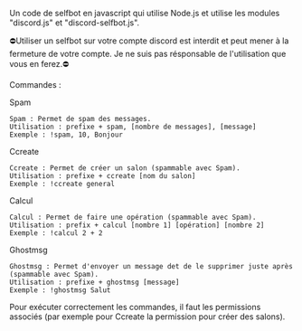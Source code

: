 Un code de selfbot en javascript qui
utilise Node.js et
utilise les modules "discord.js" et "discord-selfbot.js".

⛔Utiliser un selfbot sur votre compte discord est interdit et peut mener à la fermeture de votre compte. Je ne suis pas résponsable de l'utilisation que vous en ferez.⛔

Commandes :

  Spam
  
    Spam : Permet de spam des messages.
    Utilisation : prefixe + spam, [nombre de messages], [message]
    Exemple : !spam, 10, Bonjour
    
    
  Ccreate
    
    Ccreate : Permet de créer un salon (spammable avec Spam).
    Utilisation : prefixe + ccreate [nom du salon]
    Exemple : !ccreate general
    
    
  Calcul
    
    Calcul : Permet de faire une opération (spammable avec Spam).
    Utilisation : prefix + calcul [nombre 1] [opération] [nombre 2]
    Exemple : !calcul 2 + 2
    
    
  Ghostmsg
    
    Ghostmsg : Permet d'envoyer un message det de le supprimer juste après (spammable avec Spam).
    Utilisation : prefixe + ghostmsg [message]
    Exemple : !ghostmsg Salut
    
    
Pour exécuter correctement les commandes, il faut les permissions associés (par exemple pour Ccreate la permission pour créer des salons).
